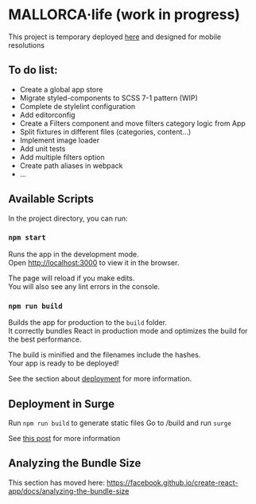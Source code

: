 # MALLORCA·life (work in progress)

This project is temporary deployed [here](http://mallorca-life.surge.sh/) and designed for mobile resolutions

## To do list:
* Create a global app store
* Migrate styled-components to SCSS 7-1 pattern (WIP)
* Complete de stylelint configuration
* Add editorconfig
* Create a Filters component and move filters category logic from App
* Split fixtures in different files (categories, content...)
* Implement image loader
* Add unit tests
* Add multiple filters option
* Create path aliases in webpack
* ...
## Available Scripts

In the project directory, you can run:

### `npm start`

Runs the app in the development mode.<br />
Open [http://localhost:3000](http://localhost:3000) to view it in the browser.

The page will reload if you make edits.<br />
You will also see any lint errors in the console.

### `npm run build`

Builds the app for production to the `build` folder.<br />
It correctly bundles React in production mode and optimizes the build for the best performance.

The build is minified and the filenames include the hashes.<br />
Your app is ready to be deployed!

See the section about [deployment](https://facebook.github.io/create-react-app/docs/deployment) for more information.

## Deployment in Surge

Run `npm run build` to generate static files
Go to /build and run `surge`

See [this post](https://daveceddia.com/deploy-create-react-app-surge/) for more information

## Analyzing the Bundle Size

This section has moved here: https://facebook.github.io/create-react-app/docs/analyzing-the-bundle-size
